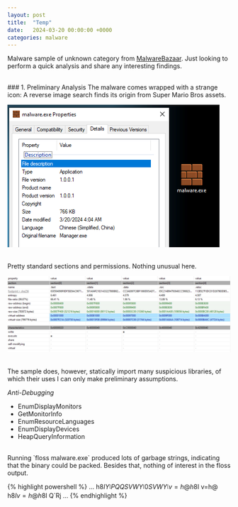 ```yaml
---
layout: post
title:  "Temp"
date:   2024-03-20 00:00:00 +0000
categories: malware
---
```


Malware sample of unknown category from [MalwareBazaar](https://bazaar.abuse.ch/sample/5b30c309cd996a6ab8c1e2aad4e0d47a566f1cb8859677ac90f1253336451dd1). Just looking to perform a quick analysis and share any interesting findings.

<br>
### 1. Preliminary Analysis
The malware comes wrapped with a strange icon: A reverse image search finds its origin from Super Mario Bros assets.

![icon](/assets/post_assets/temp/icon.png)

<br>
Pretty standard sections and permissions. Nothing unusual here.

![sections](/assets/post_assets/temp/sections.png)

<br>
The sample does, however, statically import many suspicious libraries, of which their uses I can only make preliminary assumptions.

*Anti-Debugging*
+ EnumDisplayMonitors
+ GetMonitorInfo
+ EnumResourceLanguages
+ EnumDisplayDevices
+ HeapQueryInformation

<br>
Running `floss malware.exe` produced lots of garbage strings, indicating that the binary could be packed. Besides that, nothing of interest in the floss output.

{% highlight powershell %}
...
h8$I
Y_^[
PQQSVW
Y_^[
0SVW
Y_^[
v=h@
h8$I
v=h@
h8$I
v=h@
h8$I
Q`Rj
...
{% endhighlight %}

